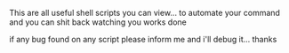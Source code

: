 
This are all useful shell scripts you can view...
to automate your command and you can shit back watching you works done

if any bug found on any script please inform me and i'll debug it... thanks